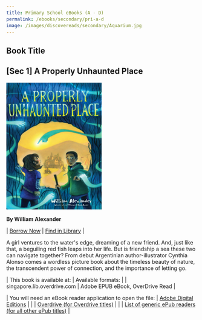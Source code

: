 ```yaml
---
title: Primary School eBooks (A - D)
permalink: /ebooks/secondary/pri-a-d
image: /images/discovereads/secondary/Aquarium.jpg
---
```


## **Book Title**

## **[Sec 1] A Properly Unhaunted Place**

<img src="/images/discovereads/secondary/A Properly Unhaunted Place.jpg" style="width: 50%;">

**By William Alexander**

| [Borrow Now](https://go.nlb.gov.sg/r/eReads?p=c2lkPTliM2QwMmNkLTA2ZGMtNGY1Mi1iZmQwLWEwNmJjOGE5MWM3NiZkPWh0dHAlM2ElMmYlMmZzaW5nYXBvcmUubGliLm92ZXJkcml2ZS5jb20lMmZDb250ZW50RGV0YWlscy5odG0lM2ZJRCUzZDliM2QwMmNkLTA2ZGMtNGY1Mi1iZmQwLWEwNmJjOGE5MWM3NiZkdD1FQk9PS1MuT1ZFUkRSSVZFJmRpZD05YjNkMDJjZC0wNmRjLTRmNTItYmZkMC1hMDZiYzhhOTFjNzYmX25sYg%3d%3d) | [Find in Library](https://go.nlb.gov.sg/r/eReads?p=c2lkPTliM2QwMmNkLTA2ZGMtNGY1Mi1iZmQwLWEwNmJjOGE5MWM3NiZkPWh0dHAlM2ElMmYlMmZzZWFyY2gubmxiLmdvdi5zZyUyZlNlYXJjaCUzZnF1ZXJ5JTNkJTI2dGl0bGVxdWVyeSUzZEFxdWFyaXVtJTI2Y3JlYXRvcnF1ZXJ5JTNkQ3ludGhpYSUyYkFsb25zbyUyNnB1Ymxpc2hlcnF1ZXJ5JTNkJTI2c3ViamVjdHF1ZXJ5JTNkJTI2Y29udCUzZGJvb2slMjZtb2RlJTNkYWR2YW5jZWQmZHQ9RUJPT0tTLk9WRVJEUklWRSZkaWQ9OWIzZDAyY2QtMDZkYy00ZjUyLWJmZDAtYTA2YmM4YTkxYzc2Jl9ubGI%3d) |


A girl ventures to the water's edge, dreaming of a new friend. And, just like that, a beguiling red fish leaps into her life. But is friendship a sea these two can navigate together? From debut Argentinian author-illustrator Cynthia Alonso comes a wordless picture book about the timeless beauty of nature, the transcendent power of connection, and the importance of letting go.


| This book is available at: | Available formats: |
| singapore.lib.overdrive.com | Adobe EPUB eBook, OverDrive Read |    

| You will need an eBook reader application to open the file: | [Adobe Digital Editions](http://www.adobe.com/products/digitaleditions/) |
| | [Overdrive (for Overdrive titles)](http://app.overdrive.com/) |
| | [List of generic ePub readers (for all other ePub titles)](http://eresources.nlb.gov.sg/Main/Help/EPUB) |